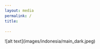 ```yaml
---
layout: media 
permalink: /
title:   

---
```

<div class="page-image">![alt text](images/indonesia/main_dark.jpeg)</div>

<!-- /.tile -->

<!--
<div class="tiles">
{% for post in site.posts %}
	{% include post-grid.html %}
{% endfor %}
</div>
-->
 <!-- /.tiles -->
